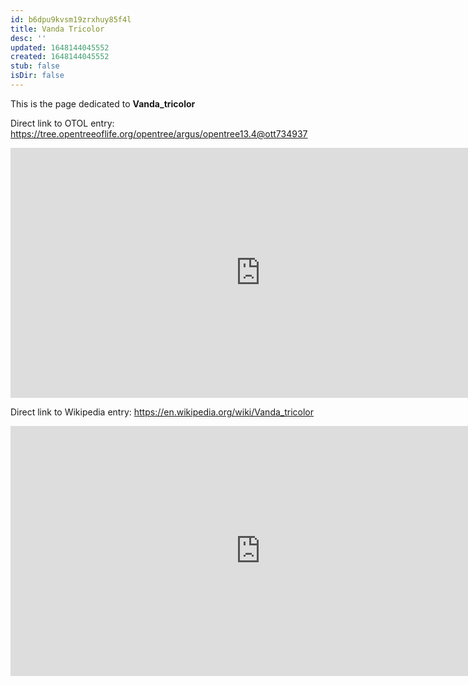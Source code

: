 ```yaml
---
id: b6dpu9kvsm19zrxhuy85f4l
title: Vanda Tricolor
desc: ''
updated: 1648144045552
created: 1648144045552
stub: false
isDir: false
---
```

This is the page dedicated to **Vanda_tricolor**


Direct link to OTOL entry: https://tree.opentreeoflife.org/opentree/argus/opentree13.4@ott734937



<html>
    <body>
    <iframe src="https://tree.opentreeoflife.org/opentree/argus/opentree13.4@ott734937"
    width="800" height="400" frameborder="0" allowfullscreen> </iframe>
    </body>
</html>
    


Direct link to Wikipedia entry: https://en.wikipedia.org/wiki/Vanda_tricolor



<html>
    <body>
    <iframe src="https://en.wikipedia.org/wiki/Vanda_tricolor"
    width="800" height="400" frameborder="0" allowfullscreen> </iframe>
    </body>
</html>
    
